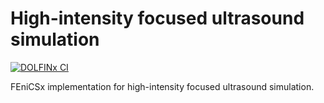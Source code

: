 # High-intensity focused ultrasound simulation

[![DOLFINx CI](https://github.com/adeebkor/hifu-simulation/actions/workflows/ccpp.yml/badge.svg)](https://github.com/adeebkor/hifu-simulation/actions/workflows/ccpp.yml)

FEniCSx implementation for high-intensity focused ultrasound simulation.
